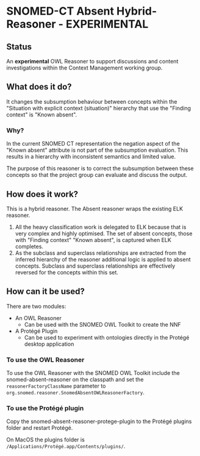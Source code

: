 # SNOMED-CT Absent Hybrid-Reasoner - EXPERIMENTAL

## Status
An **experimental** OWL Reasoner to support discussions and content investigations within the Context Management working group.

## What does it do?
It changes the subsumption behaviour between concepts within the "Situation with explicit context (situation)" hierarchy 
that use the "Finding context" is "Known absent".

### Why?
In the current SNOMED CT representation the negation aspect of the "Known absent" attribute is not part of the subsumption evaluation. 
This results in a hierarchy with inconsistent semantics and limited value.

The purpose of this reasoner is to correct the subsumption between these concepts so that the project group can evaluate and discuss the output.

## How does it work?
This is a hybrid reasoner. The Absent reasoner wraps the existing ELK reasoner. 

1. All the heavy classification work is delegated to ELK because that is very complex and highly optimised. The set of absent concepts, 
those with "Finding context" "Known absent", is captured when ELK completes.
2. As the subclass and superclass relationships are extracted from the inferred hierarchy of the reasoner additional logic is applied 
to absent concepts. Subclass and superclass relationships are effectively reversed for the concepts within this set.  

## How can it be used?
There are two modules:
- An OWL Reasoner
    - Can be used with the SNOMED OWL Toolkit to create the NNF
- A Protégé Plugin
    - Can be used to experiment with ontologies directly in the Protégé desktop application

### To use the OWL Reasoner
To use the OWL Reasoner with the SNOMED OWL Toolkit include the snomed-absent-reasoner on the classpath and 
set the `reasonerFactoryClassName` parameter to `org.snomed.reasoner.SnomedAbsentOWLReasonerFactory`.

### To use the Protégé plugin
Copy the snomed-absent-reasoner-protege-plugin to the Protégé plugins folder and restart Protégé. 

On MacOS the plugins folder is `/Applications/Protégé.app/Contents/plugins/`.